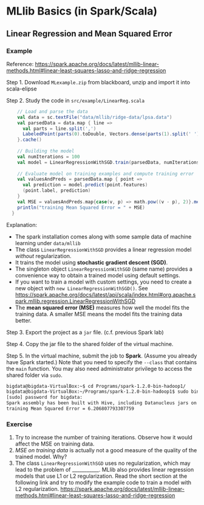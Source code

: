 # MLlib Basics (in Spark/Scala)

## Linear Regression and Mean Squared Error

### Example

Reference: https://spark.apache.org/docs/latest/mllib-linear-methods.html#linear-least-squares-lasso-and-ridge-regression

Step 1. Download `MLexample.zip` from blackboard, unzip and import it into scala-elipse

Step 2. Study the code in `src/example/LinearReg.scala`

```scala
    // Load and parse the data
	val data = sc.textFile("data/mllib/ridge-data/lpsa.data")
	val parsedData = data.map { line =>
	  val parts = line.split(',')
	  LabeledPoint(parts(0).toDouble, Vectors.dense(parts(1).split(' ').map(_.toDouble)))
	}.cache()
	
	// Building the model
	val numIterations = 100
	val model = LinearRegressionWithSGD.train(parsedData, numIterations)
	
	// Evaluate model on training examples and compute training error
	val valuesAndPreds = parsedData.map { point =>
	  val prediction = model.predict(point.features)
	  (point.label, prediction)
	}
	val MSE = valuesAndPreds.map{case(v, p) => math.pow((v - p), 2)}.mean()
	println("training Mean Squared Error = " + MSE)
  }
  ```
  Explanation:
  + The spark installation comes along with some sample data of machine learning under `data/mllib`
  + The class `LinearRegressionWithSGD` provides a linear regression model *without* regularization.
  + It trains the model using **stochastic gradient descent (SGD)**.
  + The singleton object `LinearRegressionWithSGD` (same name) provides a convenience way to obtain a trained model using default settings.
  + If you want to train a model with custom settings, you need to create a new object with `new LinearRegressionWithSGD()`. See https://spark.apache.org/docs/latest/api/scala/index.html#org.apache.spark.mllib.regression.LinearRegressionWithSGD 
  + The **mean squared error (MSE)** measures how well the model fits the training data. A smaller MSE means the model fits the training data better.
 
Step 3. Export the project as a `jar` file. (c.f. previous Spark lab)

Step 4. Copy the jar file to the shared folder of the virtual machine.

Step 5. In the virtual machine, submit the job to **Spark**. (Assume you already have Spark started.) Note that you need to specify the `--class` that contains the `main` function. You may also need administrator privilege to access the shared folder via `sudo`.

```bash
bigdata@bigdata-VirtualBox:~$ cd Programs/spark-1.2.0-bin-hadoop1/
bigdata@bigdata-VirtualBox:~/Programs/spark-1.2.0-bin-hadoop1$ sudo bin/spark-submit --class "example.LinearReg" --master spark://localhost:7077 /media/sf_vmshared/MLexample.jar
[sudo] password for bigdata: 
Spark assembly has been built with Hive, including Datanucleus jars on classpath
training Mean Squared Error = 6.206807793307759
```

### Exercise
1. Try to increase the number of training iterations. Observe how it would affect the MSE on training data.
2. *MSE on training data* is actually not a good measure of the quality of the trained model. Why?
3. The class `LinearRegressionWithSGD` uses no regularization, which may lead to the problem of \_\_\_\_\_\_\_\_\_\_\_. 
MLlib also provides linear regression models that use L1 or L2 regularization. Read the short section at the following link and try to modify the example code to train a model with L2 regularization.
https://spark.apache.org/docs/latest/mllib-linear-methods.html#linear-least-squares-lasso-and-ridge-regression